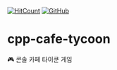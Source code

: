 [![HitCount](http://hits.dwyl.io/girincute/cpp-cafe-tycoon.svg)](http://hits.dwyl.io/girincute/cpp-cafe-tycoon)
[![GitHub](https://img.shields.io/github/license/mashape/apistatus.svg?style=popout-square)](https://github.com/girincute/cpp-cafe-tycoon/blob/master/LICENSE)
# cpp-cafe-tycoon
🎮 콘솔 카페 타이쿤 게임
